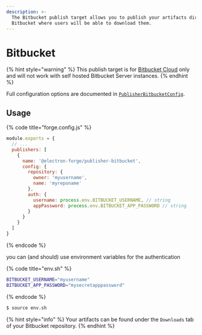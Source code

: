 ```yaml
---
description: >-
  The Bitbucket publish target allows you to publish your artifacts directly to
  Bitbucket where users will be able to download them.
---
```


# Bitbucket

{% hint style="warning" %}
This publish target is for [Bitbucket Cloud](https://bitbucket.org) only and will not work with self hosted Bitbucket Server instances.
{% endhint %}

Full configuration options are documented in [`PublisherBitbucketConfig`](https://js.electronforge.io/interfaces/\_electron\_forge\_publisher\_bitbucket.PublisherBitbucketConfig.html).

## Usage

{% code title="forge.config.js" %}
```javascript
module.exports = {
  // ...
  publishers: [
    {
      name: '@electron-forge/publisher-bitbucket',
      config: {
        repository: {
          owner: 'myusername',
          name: 'myreponame'
        },
        auth: {
          username: process.env.BITBUCKET_USERNAME, // string
          appPassword: process.env.BITBUCKET_APP_PASSWORD // string
        }
      }
    }
  ]
}
```
{% endcode %}

you can (and should) use environment variables for the authentication

{% code title="env.sh" %}
```bash
BITBUCKET_USERNAME="myusername"
BITBUCKET_APP_PASSWORD="mysecretapppassword"
```
{% endcode %}

```bash
$ source env.sh
```

{% hint style="info" %}
Your artifacts can be found under the `Downloads` tab of your Bitbucket repository.
{% endhint %}
